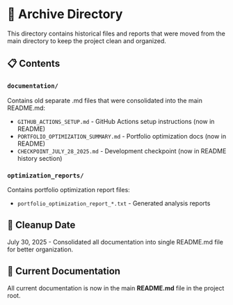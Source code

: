 # 📁 Archive Directory

This directory contains historical files and reports that were moved from the main directory to keep the project clean and organized.

## 📋 Contents

### `documentation/`
Contains old separate .md files that were consolidated into the main README.md:
- `GITHUB_ACTIONS_SETUP.md` - GitHub Actions setup instructions (now in README)
- `PORTFOLIO_OPTIMIZATION_SUMMARY.md` - Portfolio optimization docs (now in README)
- `CHECKPOINT_JULY_28_2025.md` - Development checkpoint (now in README history section)

### `optimization_reports/`
Contains portfolio optimization report files:
- `portfolio_optimization_report_*.txt` - Generated analysis reports

## 🧹 Cleanup Date
July 30, 2025 - Consolidated all documentation into single README.md file for better organization.

## 📖 Current Documentation
All current documentation is now in the main **README.md** file in the project root. 